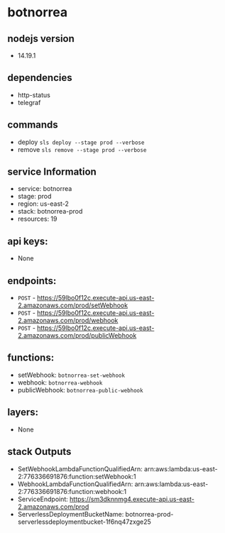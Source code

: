 # botnorrea

## nodejs version
- 14.19.1

## dependencies

- http-status
- telegraf

## commands

- deploy `sls deploy --stage prod --verbose`
- remove `sls remove --stage prod --verbose`

## service Information

- service: botnorrea
- stage: prod
- region: us-east-2
- stack: botnorrea-prod
- resources: 19

## api keys:

- None

## endpoints:

- `POST` - https://59lbo0f12c.execute-api.us-east-2.amazonaws.com/prod/setWebhook
- `POST` - https://59lbo0f12c.execute-api.us-east-2.amazonaws.com/prod/webhook
- `POST` - https://59lbo0f12c.execute-api.us-east-2.amazonaws.com/prod/publicWebhook

## functions:

- setWebhook: `botnorrea-set-webhook`
- webhook: `botnorrea-webhook`
- publicWebhook: `botnorrea-public-webhook`

## layers:

- None

## stack Outputs

- SetWebhookLambdaFunctionQualifiedArn: arn:aws:lambda:us-east-2:776336691876:function:setWebhook:1
- WebhookLambdaFunctionQualifiedArn: arn:aws:lambda:us-east-2:776336691876:function:webhook:1
- ServiceEndpoint: https://sm3dknnmg4.execute-api.us-east-2.amazonaws.com/prod
- ServerlessDeploymentBucketName: botnorrea-prod-serverlessdeploymentbucket-1f6nq47zxge25
